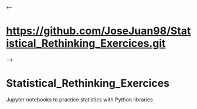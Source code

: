 <--
# https://github.com/JoseJuan98/Statistical_Rethinking_Exercices.git
-->

# Statistical_Rethinking_Exercices
Jupyter notebooks to practice statistics with Python libraries